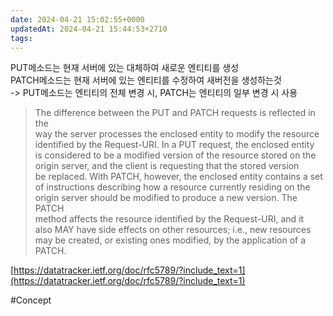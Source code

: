 ```yaml
---
date: 2024-04-21 15:02:55+0000
updatedAt: 2024-04-21 15:44:53+2710
tags: 
---
```

PUT메소드는 현재 서버에 있는 대체하여 새로운 엔티티를 생성  
PATCH메소드는 현재 서버에 있는 엔티티를 수정하여 새버전을 생성하는것  
-> PUT메소드는 엔티티의 전체 변경 시, PATCH는 엔티티의 일부 변경 시 사용

> The difference between the PUT and PATCH requests is reflected in the  
> way the server processes the enclosed entity to modify the resource  
> identified by the Request-URI. In a PUT request, the enclosed entity  
> is considered to be a modified version of the resource stored on the  
> origin server, and the client is requesting that the stored version  
> be replaced. With PATCH, however, the enclosed entity contains a set  
> of instructions describing how a resource currently residing on the  
> origin server should be modified to produce a new version. The PATCH  
> method affects the resource identified by the Request-URI, and it  
> also MAY have side effects on other resources; i.e., new resources  
> may be created, or existing ones modified, by the application of a  
> PATCH.

[https://datatracker.ietf.org/doc/rfc5789/?include_text=1](https://datatracker.ietf.org/doc/rfc5789/?include_text=1)

#Concept 